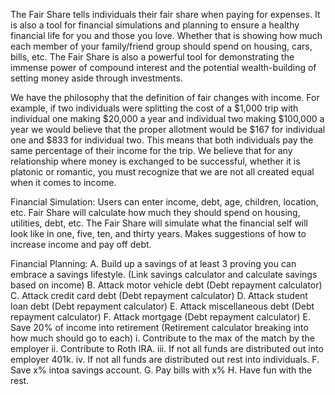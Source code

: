 The Fair Share tells individuals their fair share when paying for expenses. It is also a tool for financial simulations and planning to ensure a healthy
financial life for you and those you love. Whether that is showing how much each member of your family/friend group should spend on housing, cars, bills, etc.
The Fair Share is also a powerful tool for demonstrating the immense power of compound interest and the potential wealth-building of setting money aside through investments.

We have the philosophy that the definition of fair changes with income. 
For example, if two individuals were splitting the cost of a $1,000 trip with individual one making $20,000 a year and individual two making $100,000
a year we would believe that the proper allotment would be $167 for individual one and $833 for individual two. This means that both individuals pay 
the same percentage of their income for the trip. We believe that for any relationship where money is exchanged to be successful, whether it is platonic
or romantic, you must recognize that we are not all created equal when it comes to income. 

Financial Simulation:
Users can enter income, debt, age, children, location, etc. Fair Share will calculate how much they should spend on housing, utilities, debt, etc.
The Fair Share will simulate what the financial self will look like in one, five, ten, and thirty years. Makes suggestions of how to increase income and pay off debt.

Financial Planning:
A. Build up a savings of at least 3 proving you can embrace a savings lifestyle. (Link savings calculator and calculate savings based on income)
B. Attack motor vehicle debt (Debt repayment calculator)
C. Attack credit card debt (Debt repayment calculator)
D. Attack student loan debt (Debt repayment calculator)
E. Attack miscellaneous debt (Debt repayment calculator)
F. Attack mortgage (Debt repayment calculator)
E. Save 20% of income into retirement (Retirement calculator breaking into how much should go to each)
i. Contribute to the max of the match by the employer
ii. Contribute to Roth IRA.
iii. If not all funds are distributed out into employer 401k.
iv. If not all funds are distributed out rest into individuals.
F. Save x% intoa  savings account.
G. Pay bills with x%
H. Have fun with the rest.
